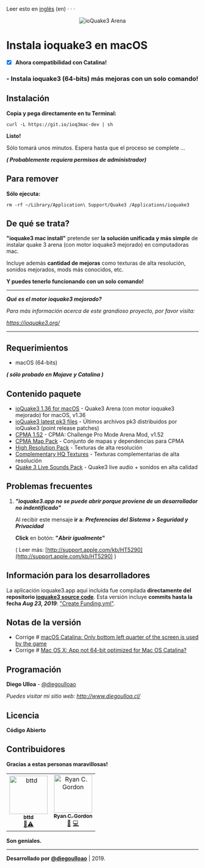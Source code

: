 Leer esto en [inglés](https://github.com/diegoulloao/ioquake3-mac-install/blob/dev/README.md) (en)
· · ·

<p align="center">
  <img src="https://github.com/diegoulloao/ioquake3-mac-install/raw/dev/logo.png" alt="ioQuake3 Arena"/>
</p>

# Instala ioquake3 en macOS
- [x] **Ahora compatibilidad con Catalina!**

### - **Instala ioquake3 (64-bits) más mejoras con un solo comando!**

## Instalación

**Copia y pega directamente en tu Terminal:**

```
curl -L https://git.io/ioq3mac-dev | sh
```

**Listo!**

Sólo tomará unos minutos. Espera hasta que el proceso se complete ...

**_( Probablemente requiera permisos de administrador)_**

## Para remover
**Sólo ejecuta:**
```
rm -rf ~/Library/Application\ Support/Quake3 /Applications/ioquake3
```

## De qué se trata?
**"ioquake3 mac install"** pretende ser **la solución unificada y más simple** de instalar quake 3 arena (con motor ioquake3 mejorado) en computadoras mac.

Incluye además **cantidad de mejoras** como texturas de alta resolución, sonidos mejorados, mods más conocidos, etc.

**Y puedes tenerlo funcionando con un solo comando!**

---
_**Qué es el motor ioquake3 mejorado?**_

_Para más información acerca de este grandioso proyecto, por favor visita:_

_https://ioquake3.org/_

---

## Requerimientos

* macOS (64-bits)

**_( sólo probado en Mojave y Catalina )_**

## Contenido paquete

* [ioQuake3 1.36 for macOS](https://github.com/diegoulloao/ioquake3-mac-install/raw/master/dependencies/ioquake3-1.36-x64.zip) - Quake3 Arena (con motor ioquake3 mejorado) for macOS, v1.36
* [ioQuake3 latest pk3 files](https://github.com/diegoulloao/ioquake3-mac-install/tree/master/dependencies/baseq3) - Últimos archivos pk3 distribuidos por ioQuake3 (point release patches)
* [CPMA 1.52](https://cdn.playmorepromode.com/files/cpma/cpma-1.52-nomaps.zip) - CPMA: Challenge Pro Mode Arena Mod, v1.52
* [CPMA Map Pack](https://cdn.playmorepromode.com/files/cpma-mappack-full.zip) - Conjunto de mapas y dependencias para CPMA
* [High Resolution Pack](http://ioquake3.org/files/xcsv_hires.zip) - Texturas de alta resolución
* [Complementary HQ Textures](https://github.com/diegoulloao/ioquake3-mac-install/raw/master/extras/extra-pack-resolution.pk3) - Texturas complementarias de alta resolución
* [Quake 3 Live Sounds Pack](https://github.com/diegoulloao/ioquake3-mac-install/raw/master/extras/quake3-live-sounds.pk3) - Quake3 live audio + sonidos en alta calidad

## Problemas frecuentes
1. _**"ioquake3.app no se puede abrir porque proviene de un desarrollador no indentificado"**_

	Al recibir este mensaje **ir a**:
	**_Preferencias del Sistema > Seguridad y Privacidad_**
	
	**Click** en botón: **"_Abrir igualmente_"**
	
	( Leer más: [http://support.apple.com/kb/HT5290](http://support.apple.com/kb/HT5290) )

## Información para los desarrolladores
La aplicación ioquake3.app aquí incluída fue compilada **directamente del repositorio [ioquake3 source code](https://github.com/ioquake/ioq3)**. Esta versión incluye **commits hasta la fecha _Aug 23, 2019_**: ["Create Funding.yml"](https://github.com/ioquake/ioq3/commit/4d82b8b5257675b8010cd59a203d713c33640046).

## Notas de la versión
- Corrige # [macOS Catalina: Only bottom left quarter of the screen is used by the game](https://github.com/ioquake/ioq3/issues/422)
- Corrige # [Mac OS X: App not 64-bit optimized for Mac OS Catalina?](https://github.com/ioquake/ioq3/issues/418)

## Programación

**Diego Ulloa** - [@diegoulloao](https://github.com/diegoulloao)

_Puedes visitar mi sitio web: http://www.diegoulloa.cl/_

## Licencia

**Código Abierto**

## Contribuidores

**Gracias a estas personas maravillosas!**

<!-- ALL-CONTRIBUTORS-LIST:START - Do not remove or modify this section -->
<!-- prettier-ignore -->
<table>
  <tr>
    <td align="center"><a href="https://github.com/bttd"><img src="https://avatars3.githubusercontent.com/u/45686509?v=4" width="100px;" alt="bttd"/><br /><sub><b>bttd</b></sub></a><br /><a href="https://github.com/diegoulloao/ioquake3-mac-install/commits?author=bttd" title="Compiling">📎</a><a href="https://github.com/diegoulloao/ioquake3-mac-install/commits?author=bttd" title="Tests">⚠️</a></td>
    <td align="center"><a href="https://icculus.org/"><img src="https://avatars0.githubusercontent.com/u/673562?v=4" width="100px;" alt="Ryan C. Gordon"/><br /><sub><b>Ryan C. Gordon</b></sub></a><br /><a href="https://github.com/diegoulloao/ioquake3-mac-install/issues?q=author%3Arcgordon" title="Bug reports">🐛</a> <a href="https://github.com/diegoulloao/ioquake3-mac-install/commits?author=rcgordon" title="Code">💻</a></td>
  </tr>
</table>
<!-- ALL-CONTRIBUTORS-LIST:END -->

**Son geniales.**

---

**Desarrollado por [@diegoulloao](https://github.com/diegoulloao)** | 2019.